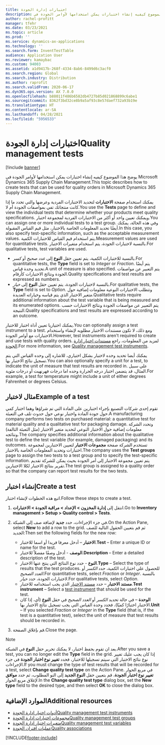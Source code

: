 ```yaml
---
title: اختبارات إدارة الجودة
description: يوضح هذا الموضوع كيفيه إنشاء اختبارات يمكن استخدامها لأوامر الجودة في Microsoft Dynamics 365 Supply Chain Management.
author: rachel-profitt
manager: tfehr
ms.date: 03/23/2021
ms.topic: article
ms.prod: ''
ms.service: dynamics-ax-applications
ms.technology: ''
ms.search.form: InventTestTable
audience: Application User
ms.reviewer: kamaybac
ms.custom: 94003
ms.assetid: a1d9417b-268f-4334-8ab6-8499d6c3acf0
ms.search.region: Global
ms.search.industry: Distribution
ms.author: raprofit
ms.search.validFrom: 2020-06-17
ms.dyn365.ops.version: AX 7.0.0
ms.openlocfilehash: b88011f486b6582db4727b85d021868899c6abe1
ms.sourcegitcommit: 8362f3bd32ce8b9a5af93c8e57daef732a93b19e
ms.translationtype: HT
ms.contentlocale: ar-SA
ms.lasthandoff: 04/28/2021
ms.locfileid: "5956533"
---
```

# <a name="quality-management-tests"></a><span data-ttu-id="1c7f2-103">اختبارات إدارة الجودة</span><span class="sxs-lookup"><span data-stu-id="1c7f2-103">Quality management tests</span></span>

[!include [banner](../includes/banner.md)]

<span data-ttu-id="1c7f2-104">يوضح هذا الموضوع كيفيه إنشاء اختبارات يمكن استخدامها لأوامر الجودة في Microsoft Dynamics 365 Supply Chain Management.</span><span class="sxs-lookup"><span data-stu-id="1c7f2-104">This topic describes how to create tests that can be used for quality orders in Microsoft Dynamics 365 Supply Chain Management.</span></span>

<span data-ttu-id="1c7f2-105">يمكنك استخدام صفحة **الاختبارات** لتحديد الاختبارات الفردية وعرضها والتي تحدد ما إذا كانت منتجاتك تفي بمواصفات الجودة أم لا.</span><span class="sxs-lookup"><span data-stu-id="1c7f2-105">You use the **Tests** page to define and view the individual tests that determine whether your products meet quality specifications.</span></span> <span data-ttu-id="1c7f2-106">ويمكنك تعيين واحد أو أكثر من الاختبارات الفردية لمجموعة اختبار.</span><span class="sxs-lookup"><span data-stu-id="1c7f2-106">You can assign one or more individual tests to a test group.</span></span> <span data-ttu-id="1c7f2-107">وفي هذه الحالة، يمكنك أيضًا تحديد المعلومات الخاصة بالاختبار، مثل قيم القياس المقبولة.</span><span class="sxs-lookup"><span data-stu-id="1c7f2-107">In this case, you also specify test-specific information, such as the acceptable measurement values.</span></span> <span data-ttu-id="1c7f2-108">يتم استخدام قيم القياس للاختبارات الكمية.</span><span class="sxs-lookup"><span data-stu-id="1c7f2-108">Measurement values are used for quantitative tests.</span></span> <span data-ttu-id="1c7f2-109">بالنسبة لاختبارات الجودة، يتم استخدام متغيرات الاختبار.</span><span class="sxs-lookup"><span data-stu-id="1c7f2-109">For qualitative tests, test variables are used.</span></span>

- <span data-ttu-id="1c7f2-110">بالنسبة للاختبارات الكمية، يتم تعيين حقل **النوع** إلى *عدد صحيح* أو *كسر*.</span><span class="sxs-lookup"><span data-stu-id="1c7f2-110">For quantitative tests, the **Type** field is set to *Integer* or *Fraction*.</span></span> <span data-ttu-id="1c7f2-111">يتم أيضًا تحديد وحدة قياس.</span><span class="sxs-lookup"><span data-stu-id="1c7f2-111">A unit of measure is also specified.</span></span> <span data-ttu-id="1c7f2-112">يتم التعبير عن مواصفات الجودة ونتائج الاختبارات كأرقام.</span><span class="sxs-lookup"><span data-stu-id="1c7f2-112">Quality specifications and test results are expressed as numbers.</span></span>
- <span data-ttu-id="1c7f2-113">بالنسبة لاختبارات الجودة، يتم تعيين حقل **النوع** إلى *خيار*.</span><span class="sxs-lookup"><span data-stu-id="1c7f2-113">For qualitative tests, the **Type** field is set to *Option*.</span></span> <span data-ttu-id="1c7f2-114">وتتطلب الاختبارات النوعية معلومات إضافية حول متغير الاختبار الذي يتم قياسه وخياراته العديدة.</span><span class="sxs-lookup"><span data-stu-id="1c7f2-114">Qualitative tests require additional information about the test variable that is being measured and its enumerated options.</span></span> <span data-ttu-id="1c7f2-115">يتم التعبير عن مواصفات الجودة ونتائج الاختبارات حسب النتيجة.</span><span class="sxs-lookup"><span data-stu-id="1c7f2-115">Quality specifications and test results are expressed according to an outcome.</span></span>

<span data-ttu-id="1c7f2-116">يمكنك اختياريا تعيين أداة اختبار للاختبار.</span><span class="sxs-lookup"><span data-stu-id="1c7f2-116">You can optionally assign a test instrument to a test.</span></span> <span data-ttu-id="1c7f2-117">ومع ذلك، لا تكون مستندات الاختبار مطلوبه لإنشاء واستخدام الاختبارات مع أوامر الجودة.</span><span class="sxs-lookup"><span data-stu-id="1c7f2-117">However, test instruments aren't required to create and use tests with quality orders.</span></span> <span data-ttu-id="1c7f2-118">لمزيد من المعلومات، راجع [مستندات اختبار إدارة الجودة](quality-test-instruments.md).</span><span class="sxs-lookup"><span data-stu-id="1c7f2-118">For more information, see [Quality management test instruments](quality-test-instruments.md).</span></span>

<span data-ttu-id="1c7f2-119">يمكنك أيضا تحديد وحده لاختبار بشكل اختياري، للاشاره إلى وحده القياس التي يتم تسجيل نتائج الاختبار بها.</span><span class="sxs-lookup"><span data-stu-id="1c7f2-119">You can also optionally specify a unit for a test, to indicate the unit of measure that test results are recorded in.</span></span> <span data-ttu-id="1c7f2-120">علي سبيل المثال، قد يتضمن اختبار درجه الحرارة وحده اما درجات فهرنهيت أو درجات مئوية.</span><span class="sxs-lookup"><span data-stu-id="1c7f2-120">For example, a test for temperature might include a unit of either degrees Fahrenheit or degrees Celsius.</span></span>

## <a name="example-of-a-test"></a><span data-ttu-id="1c7f2-121">مثال لاختبار</span><span class="sxs-lookup"><span data-stu-id="1c7f2-121">Example of a test</span></span>

<span data-ttu-id="1c7f2-122">تقوم إحدى شركات التصنيع بإجراء اختبارين على المادة التي تم شراؤها وهما اختبار كمي حول جودة المادة واختبار نوعي حول حدوث تلف في التعبئة.</span><span class="sxs-lookup"><span data-stu-id="1c7f2-122">A manufacturing company performs two tests on purchased material: a quantitative test for material quality and a qualitative test for packaging damage.</span></span> <span data-ttu-id="1c7f2-123">وتحدد الشركة معلومات إضافية حول الاختبار النوعي لتحديد متغير الاختبار (مثل التعبئة التالفة) ونتائجه.</span><span class="sxs-lookup"><span data-stu-id="1c7f2-123">The company specifies additional information about the qualitative test to define the test variable (for example, damaged packaging) and its outcomes.</span></span> <span data-ttu-id="1c7f2-124">تستخدم الشركة صفحة **مجموعات الاختبار** لتعيين الاختبارين لمجموعة اختبارات وتحديد المعلومات الخاصة بالاختبار.</span><span class="sxs-lookup"><span data-stu-id="1c7f2-124">The company uses the **Test groups** page to assign the two tests to a test group and to specify the test-specific information.</span></span> <span data-ttu-id="1c7f2-125">يتم تعيين مجموعة الاختبار إلى أمر الجودة بحيث يمكن للشركة تقديم تقرير بنتائج الاختبار لكلا الاختبارين.</span><span class="sxs-lookup"><span data-stu-id="1c7f2-125">The test group is assigned to a quality order so that the company can report test results for the two tests.</span></span>

## <a name="create-a-test"></a><span data-ttu-id="1c7f2-126">إنشاء اختبار</span><span class="sxs-lookup"><span data-stu-id="1c7f2-126">Create a test</span></span>

<span data-ttu-id="1c7f2-127">اتبع هذه الخطوات لإنشاء اختبار.</span><span class="sxs-lookup"><span data-stu-id="1c7f2-127">Follow these steps to create a test.</span></span>

1. <span data-ttu-id="1c7f2-128">انتقل إلى **إدارة المخزون \> الإعداد \> مراقبة الجودة \> الاختبارات**.</span><span class="sxs-lookup"><span data-stu-id="1c7f2-128">Go to **Inventory management \> Setup \> Quality control \> Tests**.</span></span>
1. <span data-ttu-id="1c7f2-129">في جزء الإجراءات، حدد **جديد** لإضافة صف إلى الشبكة.</span><span class="sxs-lookup"><span data-stu-id="1c7f2-129">On the Action Pane, select **New** to add a row to the grid.</span></span> <span data-ttu-id="1c7f2-130">ثم قم بتعيين الحقول التالية للصف الجديد:</span><span class="sxs-lookup"><span data-stu-id="1c7f2-130">Then set the following fields for the new row:</span></span>

    - <span data-ttu-id="1c7f2-131">**الاختبار** – أدخل معرفا فريدا أو اسما للاختبار.</span><span class="sxs-lookup"><span data-stu-id="1c7f2-131">**Test** – Enter a unique ID or name for the test.</span></span>
    - <span data-ttu-id="1c7f2-132">**الوصف** - أدخل وصفًا مفصلاً للاختبار.</span><span class="sxs-lookup"><span data-stu-id="1c7f2-132">**Description** – Enter a detailed description of the test.</span></span>
    - <span data-ttu-id="1c7f2-133">**النوع** - حدد نوع النتائج التي ينتج عنها الاختبار.</span><span class="sxs-lookup"><span data-stu-id="1c7f2-133">**Type** – Select the type of results that the test produces.</span></span> <span data-ttu-id="1c7f2-134">للحصول علي اختبارات الكمية، حدد *الكسر* أو *العدد الصحيح*.</span><span class="sxs-lookup"><span data-stu-id="1c7f2-134">For quantitative tests, select *Fraction* or *Integer*.</span></span> <span data-ttu-id="1c7f2-135">بالنسبة لاختبارات الجودة، حدد *خيار*.</span><span class="sxs-lookup"><span data-stu-id="1c7f2-135">For qualitative tests, select *Option*.</span></span>
    - <span data-ttu-id="1c7f2-136">**مستند الاختبار** – حدد [مستند الاختبار](quality-test-instruments.md) الذي يجب استخدامه للاختبار.</span><span class="sxs-lookup"><span data-stu-id="1c7f2-136">**Test instrument** – Select a [test instrument](quality-test-instruments.md) that should be used for the test.</span></span>
    - <span data-ttu-id="1c7f2-137">**الوحدة** – في حالة تحديد *الكسر* أو *العدد الصحيح* في حقل **النوع** (أي، إذا كان الاختبار اختبارًا كميًا)، فحدد وحدة القياس التي يجب تسجيل نتائج الاختبار بها.</span><span class="sxs-lookup"><span data-stu-id="1c7f2-137">**Unit** – If you selected *Fraction* or *Integer* in the **Type** field (that is, if the test is a quantitative test), select the unit of measure that test results should be recorded in.</span></span>

1. <span data-ttu-id="1c7f2-138">قم بإغلاق الصفحة.</span><span class="sxs-lookup"><span data-stu-id="1c7f2-138">Close the page.</span></span>

> [!NOTE]
> <span data-ttu-id="1c7f2-139">بعد ان تقوم بحفظ اختبار، لا يمكنك تحرير حقل **النوع** في الشبكة.</span><span class="sxs-lookup"><span data-stu-id="1c7f2-139">After you save a test, you can no longer edit the **Type** field in the grid.</span></span> <span data-ttu-id="1c7f2-140">إذا كان يجب عليك تغيير نوع نتائج الاختبار التي سيتم تسجيلها للاختبار، فحدد **تغيير نوع اختبار الجودة** في جزء الإجراءات.</span><span class="sxs-lookup"><span data-stu-id="1c7f2-140">If you must change the type of test results that will be recorded for a test, select **Change quality test type** on the Action Pane.</span></span> <span data-ttu-id="1c7f2-141">في مربع الحوار **تغيير نوع اختبار الجودة**، قم بتعيين حقل **النوع الجديد** إلى النو المطلوب، ثم حدد **موافق** لإغلاق مربع الحوار.</span><span class="sxs-lookup"><span data-stu-id="1c7f2-141">In the **Change quality test type** dialog box, set the **New type** field to the desired type, and then select **OK** to close the dialog box.</span></span>

## <a name="additional-resources"></a><span data-ttu-id="1c7f2-142">الموارد الإضافية</span><span class="sxs-lookup"><span data-stu-id="1c7f2-142">Additional resources</span></span>

- [<span data-ttu-id="1c7f2-143">أدوات اختبار إدارة الجودة</span><span class="sxs-lookup"><span data-stu-id="1c7f2-143">Quality management test instruments</span></span>](quality-test-instruments.md)
- [<span data-ttu-id="1c7f2-144">مجموعات اختبارات إدارة الجودة</span><span class="sxs-lookup"><span data-stu-id="1c7f2-144">Quality management test groups</span></span>](quality-test-groups.md)
- [<span data-ttu-id="1c7f2-145">متغيرات اختبار إدارة الجودة</span><span class="sxs-lookup"><span data-stu-id="1c7f2-145">Quality management test variables</span></span>](quality-test-variables.md)
- [<span data-ttu-id="1c7f2-146">عمليات اقتران الجودة</span><span class="sxs-lookup"><span data-stu-id="1c7f2-146">Quality associations</span></span>](quality-associations.md)

[!INCLUDE[footer-include](../../includes/footer-banner.md)]

